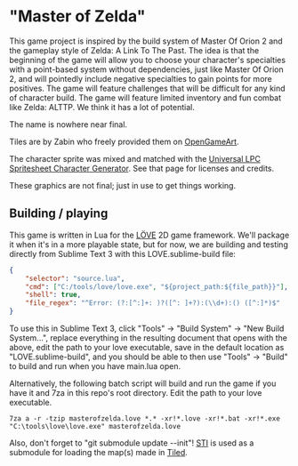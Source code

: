 # "Master of Zelda"

This game project is inspired by the build system of Master Of Orion 2 and the gameplay style of Zelda: A Link To The Past.  The idea is that the beginning of the game will allow you to choose your character's specialties with a point-based system without dependencies, just like Master Of Orion 2, and will pointedly include negative specialties to gain points for more positives.  The game will feature challenges that will be difficult for any kind of character build.  The game will feature limited inventory and fun combat like Zelda: ALTTP.  We think it has a lot of potential.

The name is nowhere near final.

Tiles are by Zabin who freely provided them on [OpenGameArt](http://opengameart.org/users/zabin).

The character sprite was mixed and matched with the [Universal LPC Spritesheet Character Generator](http://gaurav.munjal.us/Universal-LPC-Spritesheet-Character-Generator/).  See that page for licenses and credits.

These graphics are not final; just in use to get things working.

## Building / playing

This game is written in Lua for the [LÖVE](https://love2d.org/) 2D game framework.  We'll package it when it's in a more playable state, but for now, we are building and testing directly from Sublime Text 3 with this LOVE.sublime-build file:

```JSON
{
    "selector": "source.lua",
    "cmd": ["C:/tools/love/love.exe", "${project_path:${file_path}}"],
    "shell": true,
    "file_regex": "^Error: (?:[^:]+: )?([^: ]+?):(\\d+):() ([^:]*)$"
}
```

To use this in Sublime Text 3, click "Tools" -> "Build System" -> "New Build System...", replace everything in the resulting document that opens with the above, edit the path to your love executable, save in the default location as "LOVE.sublime-build", and you should be able to then use "Tools" -> "Build" to build and run when you have main.lua open.

Alternatively, the following batch script will build and run the game if you have it and 7za in this repo's root directory.  Edit the path to your love executable.

```batch
7za a -r -tzip masterofzelda.love *.* -xr!*.love -xr!*.bat -xr!*.exe
"C:\tools\love\love.exe" masterofzelda.love
```

Also, don't forget to "git submodule update --init"!  [STI](https://github.com/karai17/Simple-Tiled-Implementation/) is used as a submodule for loading the map(s) made in [Tiled](https://github.com/bjorn/tiled).